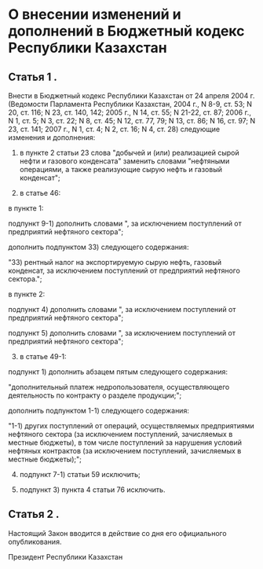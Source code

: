 # О внесении изменений и дополнений в Бюджетный кодекс Республики Казахстан

## Статья 1 .

Внести в Бюджетный кодекс Республики Казахстан от 24 апреля 2004 г. (Ведомости Парламента Республики Казахстан, 2004 г., N 8-9, ст. 53; N 20, ст. 116; N 23, ст. 140, 142; 2005 г., N 14, ст. 55; N 21-22, ст. 87; 2006 г., N 1, ст. 5; N 3, ст. 22; N 8, ст. 45; N 12, ст. 77, 79; N 13, ст. 86; N 16, ст. 97; N 23, ст. 141; 2007 г., N 1, ст. 4; N 2, ст. 16; N 4, ст. 28) следующие изменения и дополнения:

1) в пункте 2 статьи 23 слова "добычей и (или) реализацией сырой нефти и газового конденсата" заменить словами "нефтяными операциями, а также реализующие сырую нефть и газовый конденсат";

2) в статье 46:

в пункте 1:

подпункт 9-1) дополнить словами ", за исключением поступлений от предприятий нефтяного сектора";

дополнить подпунктом 33) следующего содержания:

"33) рентный налог на экспортируемую сырую нефть, газовый конденсат, за исключением поступлений от предприятий нефтяного сектора.";

в пункте 2:

подпункт 4) дополнить словами ", за исключением поступлений от предприятий нефтяного сектора";

подпункт 5) дополнить словами ", за исключением поступлений от предприятий нефтяного сектора";

3) в статье 49-1:

подпункт 1) дополнить абзацем пятым следующего содержания:

"дополнительный платеж недропользователя, осуществляющего деятельность по контракту о разделе продукции;";

дополнить подпунктом 1-1) следующего содержания:

"1-1) других поступлений от операций, осуществляемых предприятиями нефтяного сектора (за исключением поступлений, зачисляемых в местные бюджеты), в том числе поступлений за нарушения условий нефтяных контрактов (за исключением поступлений, зачисляемых в местные бюджеты);";

4) подпункт 7-1) статьи 59 исключить;

5) подпункт 3) пункта 4 статьи 76 исключить.

## Статья 2 .

Настоящий Закон вводится в действие со дня его официального опубликования.

Президент Республики Казахстан

